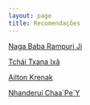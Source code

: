 ```yaml
---
layout: page
title: Recomendações
---
```


[Naga Baba Rampuri Ji]

[Tchái Txana Ixã]

[Ailton Krenak]

[Nhanderuí Chaa´Pe´Y]

[Naga Baba Rampuri Ji]:https://www.youtube.com/watch?v=IFM-4slItSc
[Tchái Txana Ixã]:https://www.youtube.com/watch?v=LCO1GyQUJzg
[Ailton Krenak]:https://www.youtube.com/watch?v=GIz0hRuRXqc
[Nhanderuí Chaa´Pe´Y]:https://www.youtube.com/watch?v=UakzF88KqiM